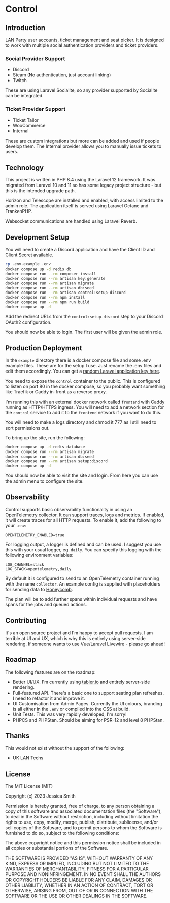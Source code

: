 # Control

## Introduction

LAN Party user accounts, ticket management and seat picker. It is designed to work with multiple social authentication providers and ticket providers.

### Social Provider Support

 - Discord
 - Steam (No authentication, just account linking)
 - Twitch

These are using Laravel Socialite, so any provider supported by Socialite can be integrated.

### Ticket Provider Support

 - Ticket Tailor
 - WooCommerce
 - Internal

These are custom integrations but more can be added and used if people develop them. The Internal provider allows you to manually issue tickets to users.


## Technology

This project is written in PHP 8.4 using the Laravel 12 framework. It was migrated from Laravel 10 and 11 so has some
legacy project structure - but this is the intended upgrade path.

Horizon and Telescope are installed and enabled, with access limited to the admin role. The application itself is
served using Laravel Octane and FrankenPHP.

Websocket communications are handled using Laravel Reverb.

## Development Setup

You will need to create a Discord application and have the Client ID and Client Secret available.

```bash
cp .env.example .env
docker compose up -d redis db
docker compose run --rm composer install
docker compose run --rm artisan key:generate
docker compose run --rm artisan migrate
docker compose run --rm artisan db:seed
docker compose run --rm artisan control:setup-discord
docker compose run --rm npm install
docker compose run --rm npm run build
docker compose up -d
```

Add the redirect URLs from the `control:setup-discord` step to your Discord OAuth2 configuration.

You should now be able to login. The first user will be given the admin role.

## Production Deployment

In the `example` directory there is a docker compose file and some .env example files. These are for the setup I use.
Just rename the .env files and edit them accordingly. You can get a [random Laravel application key here](https://generate-random.org/laravel-key-generator).

You need to expose the `control` container to the public. This is configured to listen on port 80
in the docker compose, so you probably want something like Traefik or Caddy in-front as a reverse proxy.

I'm running this with an external docker network called `frontend` with Caddy running as HTTP/HTTPS ingress. You will
need to add a network section for the `control` service to add it to the `frontend` network if you
want to do this.

You will need to make a logs directory and chmod it 777 as I still need to sort permissions out.

To bring up the site, run the following:

```bash
docker compose up -d redis database
docker compose run --rm artisan migrate
docker compose run --rm artisan db:seed
docker compose run --rm artisan setup:discord
docker compose up -d
```

You should now be able to visit the site and login. From here you can use the admin menu to configure the site.

## Observability

Control supports basic observability functionality in using an OpenTelemetry collector. It can support traces, logs
and metrics. If enabled, it will create traces for all HTTP requests. To enable it, add the following to your `.env`:

```dotenv
OPENTELEMETRY_ENABLED=true
```

For logging output, a logger is defined and can be used. I suggest you use this with your usual logger, eg. `daily`.
You can specify this logging with the following environment variables:

```dotenv
LOG_CHANNEL=stack
LOG_STACK=opentelemetry,daily
```

By default it is configured to send to an OpenTelemetry container running with the name `collector`. An example config
is supplied with placeholders for sending data to [Honeycomb](https://www.honeycomb.io/).

The plan will be to add further spans within individual requests and have spans for the jobs and queued actions.

## Contributing

It's an open source project and I'm happy to accept pull requests. I am terrible at UI and UX, which is why this is entirely using server-side rendering. If someone wants to use Vue/Laravel Livewire - please go ahead!

## Roadmap

The following features are on the roadmap:

 - Better UI/UX. I'm currently using [tabler.io](https://tabler.io) and entirely server-side rendering.
 - Full-featured API. There's a basic one to support seating plan refreshes. I need to refactor it and improve it.
 - UI Customisation from Admin Pages. Currently the UI colours, branding is all either in the `.env` or compiled into the CSS at build.
 - Unit Tests. This was very rapidly developed, I'm sorry!
 - PHPCS and PHPStan. Should be aiming for PSR-12 and level 8 PHPStan.

## Thanks

This would not exist without the support of the following:

- UK LAN Techs

## License

The MIT License (MIT)

Copyright (c) 2023 Jessica Smith

Permission is hereby granted, free of charge, to any person obtaining a copy
of this software and associated documentation files (the "Software"), to deal
in the Software without restriction, including without limitation the rights
to use, copy, modify, merge, publish, distribute, sublicense, and/or sell
copies of the Software, and to permit persons to whom the Software is
furnished to do so, subject to the following conditions:

The above copyright notice and this permission notice shall be included in
all copies or substantial portions of the Software.

THE SOFTWARE IS PROVIDED "AS IS", WITHOUT WARRANTY OF ANY KIND, EXPRESS OR
IMPLIED, INCLUDING BUT NOT LIMITED TO THE WARRANTIES OF MERCHANTABILITY,
FITNESS FOR A PARTICULAR PURPOSE AND NONINFRINGEMENT. IN NO EVENT SHALL THE
AUTHORS OR COPYRIGHT HOLDERS BE LIABLE FOR ANY CLAIM, DAMAGES OR OTHER
LIABILITY, WHETHER IN AN ACTION OF CONTRACT, TORT OR OTHERWISE, ARISING FROM,
OUT OF OR IN CONNECTION WITH THE SOFTWARE OR THE USE OR OTHER DEALINGS IN
THE SOFTWARE.

